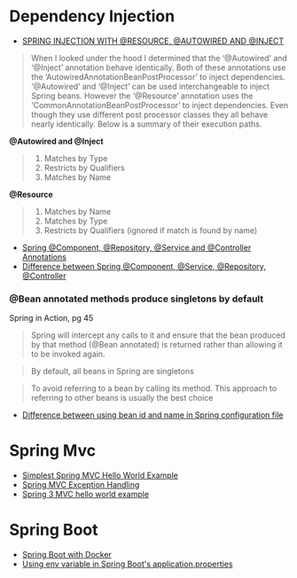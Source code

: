 # Dependency Injection
* [SPRING INJECTION WITH @RESOURCE, @AUTOWIRED AND @INJECT](http://blogs.sourceallies.com/2011/08/spring-injection-with-resource-and-autowired/)

> When I looked under the hood I determined that the ‘@Autowired’ and ‘@Inject’ annotation behave identically. Both of these annotations use the ‘AutowiredAnnotationBeanPostProcessor’ to inject dependencies. ‘@Autowired’ and ‘@Inject’ can be used interchangeable to inject Spring beans. However the ‘@Resource’ annotation uses the ‘CommonAnnotationBeanPostProcessor’ to inject dependencies. Even though they use different post processor classes they all behave nearly identically. Below is a summary of their execution paths.
 
**@Autowired and @Inject**
> 1. Matches by Type
> 2. Restricts by Qualifiers
> 3. Matches by Name

**@Resource**
> 1. Matches by Name
> 2. Matches by Type
> 3. Restricts by Qualifiers (ignored if match is found by name)

* [Spring @Component, @Repository, @Service and @Controller Annotations](http://howtodoinjava.com/spring/spring-core/how-to-use-spring-component-repository-service-and-controller-annotations/)
* [Difference between Spring @Component, @Service, @Repository, @Controller](http://latest-tutorial.com/2015/01/19/difference-spring-component-service-repository-controller/)

### @Bean annotated methods produce singletons by default
Spring in Action, pg 45
> Spring will intercept any calls to it and ensure that the bean produced by that method (@Bean annotated) is returned
rather than allowing it to be invoked again.

> By default, all beans in Spring are singletons


> To avoid referring to a bean by calling its method.
This approach to referring to other beans is usually the best choice

* [Difference between using bean id and name in Spring configuration file](http://stackoverflow.com/questions/874505/difference-between-using-bean-id-and-name-in-spring-configuration-file)




# Spring Mvc
* [Simplest Spring MVC Hello World Example](http://crunchify.com/simplest-spring-mvc-hello-world-example-tutorial-spring-model-view-controller-tips/)
* [Spring MVC Exception Handling](http://memorynotfound.com/spring-mvc-exception-handling/)
* [Spring 3 MVC hello world example](http://www.mkyong.com/spring3/spring-3-mvc-hello-world-example/)

# Spring Boot
* [Spring Boot with Docker](https://spring.io/guides/gs/spring-boot-docker/)
* [Using env variable in Spring Boot's application.properties](http://stackoverflow.com/questions/35531661/using-env-variable-in-spring-boots-application-properties)